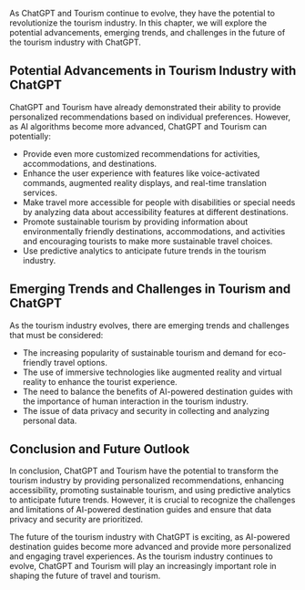 
As ChatGPT and Tourism continue to evolve, they have the potential to revolutionize the tourism industry. In this chapter, we will explore the potential advancements, emerging trends, and challenges in the future of the tourism industry with ChatGPT.

Potential Advancements in Tourism Industry with ChatGPT
-------------------------------------------------------

ChatGPT and Tourism have already demonstrated their ability to provide personalized recommendations based on individual preferences. However, as AI algorithms become more advanced, ChatGPT and Tourism can potentially:

* Provide even more customized recommendations for activities, accommodations, and destinations.
* Enhance the user experience with features like voice-activated commands, augmented reality displays, and real-time translation services.
* Make travel more accessible for people with disabilities or special needs by analyzing data about accessibility features at different destinations.
* Promote sustainable tourism by providing information about environmentally friendly destinations, accommodations, and activities and encouraging tourists to make more sustainable travel choices.
* Use predictive analytics to anticipate future trends in the tourism industry.

Emerging Trends and Challenges in Tourism and ChatGPT
-----------------------------------------------------

As the tourism industry evolves, there are emerging trends and challenges that must be considered:

* The increasing popularity of sustainable tourism and demand for eco-friendly travel options.
* The use of immersive technologies like augmented reality and virtual reality to enhance the tourist experience.
* The need to balance the benefits of AI-powered destination guides with the importance of human interaction in the tourism industry.
* The issue of data privacy and security in collecting and analyzing personal data.

Conclusion and Future Outlook
-----------------------------

In conclusion, ChatGPT and Tourism have the potential to transform the tourism industry by providing personalized recommendations, enhancing accessibility, promoting sustainable tourism, and using predictive analytics to anticipate future trends. However, it is crucial to recognize the challenges and limitations of AI-powered destination guides and ensure that data privacy and security are prioritized.

The future of the tourism industry with ChatGPT is exciting, as AI-powered destination guides become more advanced and provide more personalized and engaging travel experiences. As the tourism industry continues to evolve, ChatGPT and Tourism will play an increasingly important role in shaping the future of travel and tourism.
